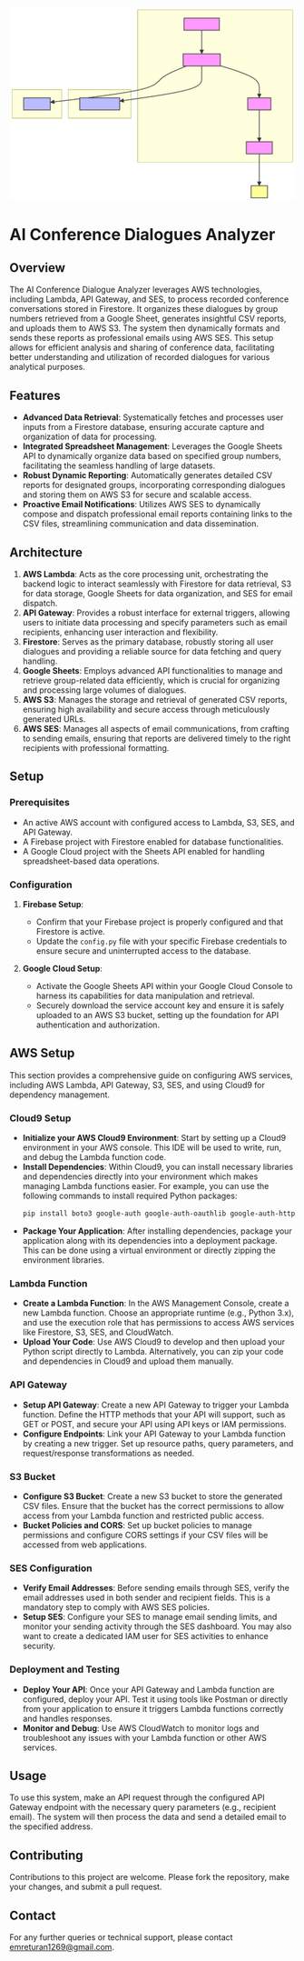 <p align="center">
  <img src="https://raw.githubusercontent.com/explomind1/AI-Conference-Dialogue-Analyzer/main/d_C5Ju6Y8N.svg" >
</p>



# AI Conference Dialogues Analyzer

## Overview
The AI Conference Dialogue Analyzer leverages AWS technologies, including Lambda, API Gateway, and SES, to process recorded conference conversations stored in Firestore. It organizes these dialogues by group numbers retrieved from a Google Sheet, generates insightful CSV reports, and uploads them to AWS S3. The system then dynamically formats and sends these reports as professional emails using AWS SES. This setup allows for efficient analysis and sharing of conference data, facilitating better understanding and utilization of recorded dialogues for various analytical purposes.

## Features
- **Advanced Data Retrieval**: Systematically fetches and processes user inputs from a Firestore database, ensuring accurate capture and organization of data for processing.
- **Integrated Spreadsheet Management**: Leverages the Google Sheets API to dynamically organize data based on specified group numbers, facilitating the seamless handling of large datasets.
- **Robust Dynamic Reporting**: Automatically generates detailed CSV reports for designated groups, incorporating corresponding dialogues and storing them on AWS S3 for secure and scalable access.
- **Proactive Email Notifications**: Utilizes AWS SES to dynamically compose and dispatch professional email reports containing links to the CSV files, streamlining communication and data dissemination.

## Architecture
1. **AWS Lambda**: Acts as the core processing unit, orchestrating the backend logic to interact seamlessly with Firestore for data retrieval, S3 for data storage, Google Sheets for data organization, and SES for email dispatch.
2. **API Gateway**: Provides a robust interface for external triggers, allowing users to initiate data processing and specify parameters such as email recipients, enhancing user interaction and flexibility.
3. **Firestore**: Serves as the primary database, robustly storing all user dialogues and providing a reliable source for data fetching and query handling.
4. **Google Sheets**: Employs advanced API functionalities to manage and retrieve group-related data efficiently, which is crucial for organizing and processing large volumes of dialogues.
5. **AWS S3**: Manages the storage and retrieval of generated CSV reports, ensuring high availability and secure access through meticulously generated URLs.
6. **AWS SES**: Manages all aspects of email communications, from crafting to sending emails, ensuring that reports are delivered timely to the right recipients with professional formatting.

## Setup
### Prerequisites
- An active AWS account with configured access to Lambda, S3, SES, and API Gateway.
- A Firebase project with Firestore enabled for database functionalities.
- A Google Cloud project with the Sheets API enabled for handling spreadsheet-based data operations.

### Configuration
1. **Firebase Setup**:
   - Confirm that your Firebase project is properly configured and that Firestore is active.
   - Update the `config.py` file with your specific Firebase credentials to ensure secure and uninterrupted access to the database.

2. **Google Cloud Setup**:
   - Activate the Google Sheets API within your Google Cloud Console to harness its capabilities for data manipulation and retrieval.
   - Securely download the service account key and ensure it is safely uploaded to an AWS S3 bucket, setting up the foundation for API authentication and authorization.

## AWS Setup
This section provides a comprehensive guide on configuring AWS services, including AWS Lambda, API Gateway, S3, SES, and using Cloud9 for dependency management.

### Cloud9 Setup
- **Initialize your AWS Cloud9 Environment**: Start by setting up a Cloud9 environment in your AWS console. This IDE will be used to write, run, and debug the Lambda function code.
- **Install Dependencies**: Within Cloud9, you can install necessary libraries and dependencies directly into your environment which makes managing Lambda functions easier. For example, you can use the following commands to install required Python packages:
  ```bash
  pip install boto3 google-auth google-auth-oauthlib google-auth-httplib2 firebase-admin
  ```
- **Package Your Application**: After installing dependencies, package your application along with its dependencies into a deployment package. This can be done using a virtual environment or directly zipping the environment libraries.

### Lambda Function
- **Create a Lambda Function**: In the AWS Management Console, create a new Lambda function. Choose an appropriate runtime (e.g., Python 3.x), and use the execution role that has permissions to access AWS services like Firestore, S3, SES, and CloudWatch.
- **Upload Your Code**: Use AWS Cloud9 to develop and then upload your Python script directly to Lambda. Alternatively, you can zip your code and dependencies in Cloud9 and upload them manually.

### API Gateway
- **Setup API Gateway**: Create a new API Gateway to trigger your Lambda function. Define the HTTP methods that your API will support, such as GET or POST, and secure your API using API keys or IAM permissions.
- **Configure Endpoints**: Link your API Gateway to your Lambda function by creating a new trigger. Set up resource paths, query parameters, and request/response transformations as needed.

### S3 Bucket
- **Configure S3 Bucket**: Create a new S3 bucket to store the generated CSV files. Ensure that the bucket has the correct permissions to allow access from your Lambda function and restricted public access.
- **Bucket Policies and CORS**: Set up bucket policies to manage permissions and configure CORS settings if your CSV files will be accessed from web applications.

### SES Configuration
- **Verify Email Addresses**: Before sending emails through SES, verify the email addresses used in both sender and recipient fields. This is a mandatory step to comply with AWS SES policies.
- **Setup SES**: Configure your SES to manage email sending limits, and monitor your sending activity through the SES dashboard. You may also want to create a dedicated IAM user for SES activities to enhance security.

### Deployment and Testing
- **Deploy Your API**: Once your API Gateway and Lambda function are configured, deploy your API. Test it using tools like Postman or directly from your application to ensure it triggers Lambda functions correctly and handles responses.
- **Monitor and Debug**: Use AWS CloudWatch to monitor logs and troubleshoot any issues with your Lambda function or other AWS services.

## Usage
To use this system, make an API request through the configured API Gateway endpoint with the necessary query parameters (e.g., recipient email). The system will then process the data and send a detailed email to the specified address.

## Contributing
Contributions to this project are welcome. Please fork the repository, make your changes, and submit a pull request.


## Contact
For any further queries or technical support, please contact [emreturan1269@gmail.com](mailto:emreturan1269@gmail.com).

